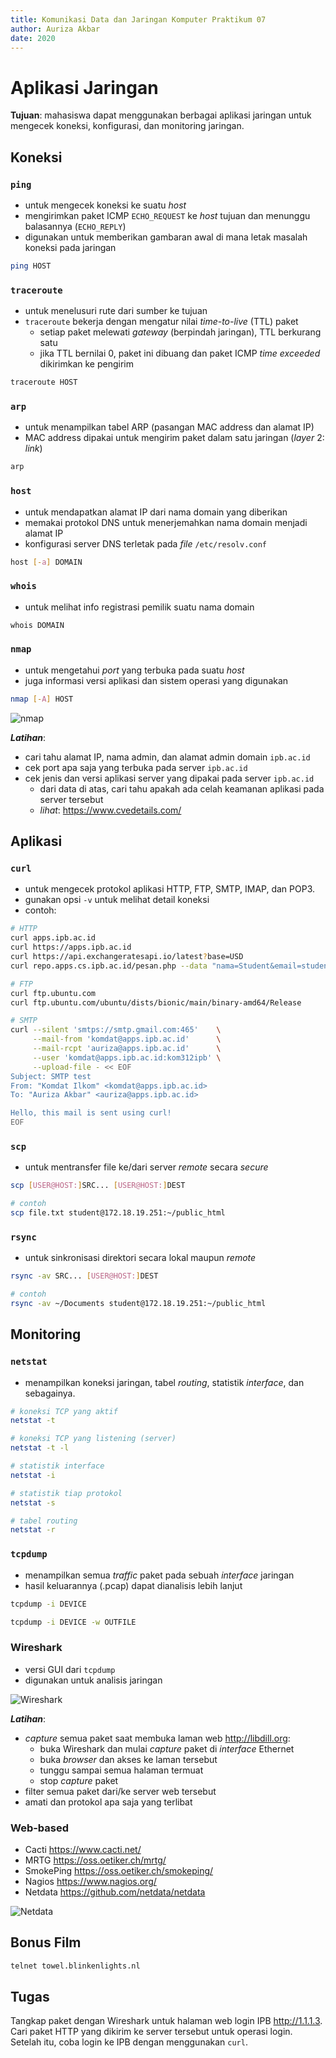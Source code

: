 ```yaml
---
title: Komunikasi Data dan Jaringan Komputer Praktikum 07
author: Auriza Akbar
date: 2020
---
```


# Aplikasi Jaringan

**Tujuan**: mahasiswa dapat menggunakan berbagai aplikasi jaringan untuk
mengecek koneksi, konfigurasi, dan monitoring jaringan.


## Koneksi


### `ping`

- untuk mengecek koneksi ke suatu *host*
- mengirimkan paket ICMP `ECHO_REQUEST` ke *host* tujuan dan menunggu balasannya (`ECHO_REPLY`)
- digunakan untuk memberikan gambaran awal di mana letak masalah koneksi pada jaringan

```bash
ping HOST
```

### `traceroute`

- untuk menelusuri rute dari sumber ke tujuan
- `traceroute` bekerja dengan mengatur nilai *time-to-live* (TTL) paket
    - setiap paket melewati *gateway* (berpindah jaringan), TTL berkurang satu
    - jika TTL bernilai 0, paket ini dibuang dan paket ICMP *time exceeded* dikirimkan ke pengirim

```bash
traceroute HOST
```

### `arp`

- untuk menampilkan tabel ARP (pasangan MAC address dan alamat IP)
- MAC address dipakai untuk mengirim paket dalam satu jaringan (*layer* 2: *link*)

```bash
arp
```

### `host`

- untuk mendapatkan alamat IP dari nama domain yang diberikan
- memakai protokol DNS untuk menerjemahkan nama domain menjadi alamat IP
- konfigurasi server DNS terletak pada *file* `/etc/resolv.conf`

```bash
host [-a] DOMAIN
```

### `whois`

- untuk melihat info registrasi pemilik suatu nama domain

```bash
whois DOMAIN
```

### `nmap`

- untuk mengetahui *port* yang terbuka pada suatu *host*
- juga informasi versi aplikasi dan sistem operasi yang digunakan

```bash
nmap [-A] HOST
```

![nmap](etc/7/nmap.jpg)


**_Latihan_**:

- cari tahu alamat IP, nama admin, dan alamat admin domain `ipb.ac.id`
- cek port apa saja yang terbuka pada server `ipb.ac.id`
- cek jenis dan versi aplikasi server yang dipakai pada server `ipb.ac.id`
    - dari data di atas, cari tahu apakah ada celah keamanan aplikasi pada server tersebut
    - *lihat*: <https://www.cvedetails.com/>

## Aplikasi

### `curl`

- untuk mengecek protokol aplikasi HTTP, FTP, SMTP, IMAP, dan POP3.
- gunakan opsi `-v` untuk melihat detail koneksi
- contoh:

```bash
# HTTP
curl apps.ipb.ac.id
curl https://apps.ipb.ac.id
curl https://api.exchangeratesapi.io/latest?base=USD
curl repo.apps.cs.ipb.ac.id/pesan.php --data "nama=Student&email=student@$HOSTNAME.ipb.ac.id&pesan=Hello&tambah=Tambah"

# FTP
curl ftp.ubuntu.com
curl ftp.ubuntu.com/ubuntu/dists/bionic/main/binary-amd64/Release

# SMTP
curl --silent 'smtps://smtp.gmail.com:465'    \
     --mail-from 'komdat@apps.ipb.ac.id'      \
     --mail-rcpt 'auriza@apps.ipb.ac.id'      \
     --user 'komdat@apps.ipb.ac.id:kom312ipb' \
     --upload-file - << EOF
Subject: SMTP test
From: "Komdat Ilkom" <komdat@apps.ipb.ac.id>
To: "Auriza Akbar" <auriza@apps.ipb.ac.id>

Hello, this mail is sent using curl!
EOF
```

### `scp`

- untuk mentransfer file ke/dari server *remote* secara *secure*

```bash
scp [USER@HOST:]SRC... [USER@HOST:]DEST

# contoh
scp file.txt student@172.18.19.251:~/public_html
```

### `rsync`

- untuk sinkronisasi direktori secara lokal maupun *remote*

```bash
rsync -av SRC... [USER@HOST:]DEST

# contoh
rsync -av ~/Documents student@172.18.19.251:~/public_html
```


<!--

## Konfigurasi

### `ifconfig`

- untuk mengetahui konfigurasi *interface* jaringan pada host
- satu host memiliki lebih dari satu *interface*: *loopback*, ethernet, *wireless*, *point-to-point*
- konfigurasi *interface* jaringan terletak pada *file* `/etc/network/interfaces`

```bash
ifconfig
```

### `route`

- untuk menampilkan, menambah, atau mengurangi aturan pada tabel *routing*
- penting jika sebuah *host* memiliki banyak *interface* dan *gateway* (misal: PC router)
- *flag*: U (*up*), G (*gateway*), H (*host*), D (*dynamic*), ! (*reject*)

```bash
# menampilkan tabel routing
route

# mengatur default gateway, misalnya 192.168.1.1
route add default gw 192.168.1.1

# paket ke jaringan 192.168.3.0/24 akan di-forward ke interface 192.168.3.1
route add -net 192.168.3.0 netmask 255.255.255.0 gw 192.168.3.1

# memblok paket dari jaringan 192.168.3.0/24
route add -net 192.168.3.0 netmask 255.255.255.0 reject

# memblok paket dari host 192.168.4.1
route add -host 192.168.4.1 reject

# menghapus konfigurasi routing sebelumnya
route del -host 192.168.4.1 reject
```

- Contoh konfigurasi:

![PC gateway](http://i.imgur.com/6AhSF4z.png)

```bash
# konfigurasi pada PC 192.168.1.[2-3]
route add default gw 192.168.1.1

# konfigurasi pada PC 192.168.2.[2-3]
route add default gw 192.168.2.1

# konfigurasi pada GATEWAY
route add -net 192.168.1.0 netmask 255.255.255.0 gw 192.168.1.1
route add -net 192.168.2.0 netmask 255.255.255.0 gw 192.168.2.1
route add default gw 10.17.95.13
```
-->


## Monitoring

### `netstat`

- menampilkan koneksi jaringan, tabel *routing*, statistik *interface*, dan sebagainya.

```bash
# koneksi TCP yang aktif
netstat -t

# koneksi TCP yang listening (server)
netstat -t -l

# statistik interface
netstat -i

# statistik tiap protokol
netstat -s

# tabel routing
netstat -r
```


### `tcpdump`

- menampilkan semua *traffic* paket pada sebuah *interface* jaringan
- hasil keluarannya (.pcap) dapat dianalisis lebih lanjut

```bash
tcpdump -i DEVICE

tcpdump -i DEVICE -w OUTFILE
```

### Wireshark

- versi GUI dari `tcpdump`
- digunakan untuk analisis jaringan

![Wireshark](etc/7/wireshark-http.png)

**_Latihan_**:

- *capture* semua paket saat membuka laman web <http://libdill.org>:
    - buka Wireshark dan mulai *capture* paket di *interface* Ethernet
    - buka *browser* dan akses ke laman tersebut
    - tunggu sampai semua halaman termuat
    - stop *capture* paket
- filter semua paket dari/ke server web tersebut
- amati dan protokol apa saja yang terlibat

### Web-based

- Cacti <https://www.cacti.net/>
- MRTG <https://oss.oetiker.ch/mrtg/>
- SmokePing <https://oss.oetiker.ch/smokeping/>
- Nagios <https://www.nagios.org/>
- Netdata <https://github.com/netdata/netdata>

![Netdata](etc/7/netdata.png)

## Bonus Film

```bash
telnet towel.blinkenlights.nl
```

## Tugas

Tangkap paket dengan Wireshark untuk halaman web login IPB <http://1.1.1.3>.
Cari paket HTTP yang dikirim ke server tersebut untuk operasi login.
Setelah itu, coba login ke IPB dengan menggunakan `curl`.

<!--
curl 1.1.1.3/ac_portal/login.php -d 'opr=pwdLogin&userName=komdat&pwd=kom312ipb'
curl 1.1.1.3/ac_portal/login.php -d 'opr=logout'

curl 1.1.1.3/ac_portal/login.php -d 'opr=pwdLogin&userName=komdat&pwd=ba5f5b61d71a7b3096ef&auth_tag=1582714193150'
curl 1.1.1.3/homepage/logout
-->
